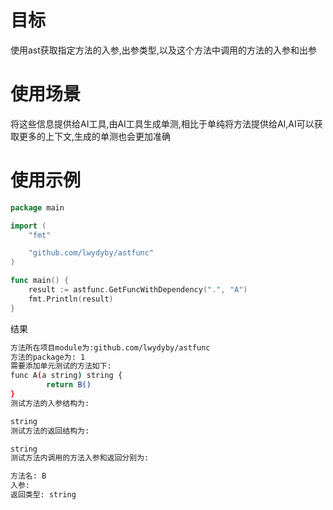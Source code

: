 # 目标
使用ast获取指定方法的入参,出参类型,以及这个方法中调用的方法的入参和出参

# 使用场景
将这些信息提供给AI工具,由AI工具生成单测,相比于单纯将方法提供给AI,AI可以获取更多的上下文,生成的单测也会更加准确

# 使用示例

```go
package main

import (
	"fmt"

	"github.com/lwydyby/astfunc"
)

func main() {
	result := astfunc.GetFuncWithDependency(".", "A")
	fmt.Println(result)
}
```

结果

```bash
方法所在项目module为:github.com/lwydyby/astfunc 
方法的package为: 1
需要添加单元测试的方法如下:
func A(a string) string {
        return B()
}
测试方法的入参结构为:

string
测试方法的返回结构为:

string
测试方法内调用的方法入参和返回分别为:

方法名: B
入参: 
返回类型: string

```
